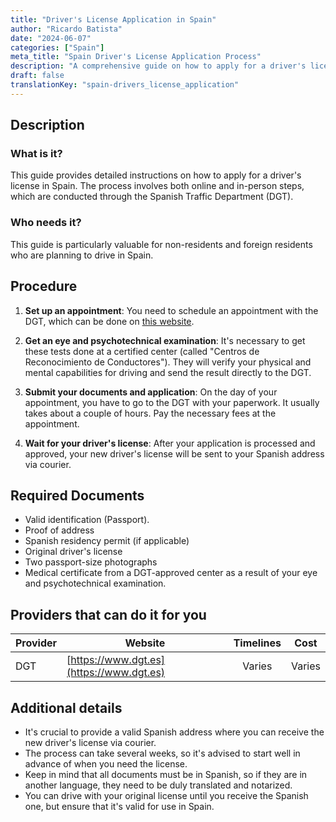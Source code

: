 ```yaml
---
title: "Driver's License Application in Spain"
author: "Ricardo Batista"
date: "2024-06-07"
categories: ["Spain"]
meta_title: "Spain Driver's License Application Process"
description: "A comprehensive guide on how to apply for a driver's license in Spain, including the necessary steps, required documents, and service providers."
draft: false
translationKey: "spain-drivers_license_application"
---
```


## Description
### What is it?
This guide provides detailed instructions on how to apply for a driver's license in Spain. The process involves both online and in-person steps, which are conducted through the Spanish Traffic Department (DGT).

### Who needs it?
This guide is particularly valuable for non-residents and foreign residents who are planning to drive in Spain.

## Procedure
1. **Set up an appointment**: You need to schedule an appointment with the DGT, which can be done on [this website](https://sedeapl.dgt.gob.es:7443/WEB_NCIT_CONSULTA/solicitarCita.faces). 

2. **Get an eye and psychotechnical examination**: It's necessary to get these tests done at a certified center (called "Centros de Reconocimiento de Conductores"). They will verify your physical and mental capabilities for driving and send the result directly to the DGT.

3. **Submit your documents and application**: On the day of your appointment, you have to go to the DGT with your paperwork. It usually takes about a couple of hours. Pay the necessary fees at the appointment.

4. **Wait for your driver's license**: After your application is processed and approved, your new driver's license will be sent to your Spanish address via courier. 

## Required Documents
- Valid identification (Passport).
- Proof of address
- Spanish residency permit (if applicable)
- Original driver's license
- Two passport-size photographs
- Medical certificate from a DGT-approved center as a result of your eye and psychotechnical examination.

## Providers that can do it for you

| Provider        |     Website     |     Timelines    |       Cost      |
| --------------- | --------------- |  :-------------: | :-------------: |
| DGT      |  [https://www.dgt.es](https://www.dgt.es)       |      Varies      |        Varies      |

## Additional details
- It's crucial to provide a valid Spanish address where you can receive the new driver's license via courier.
- The process can take several weeks, so it's advised to start well in advance of when you need the license. 
- Keep in mind that all documents must be in Spanish, so if they are in another language, they need to be duly translated and notarized. 
- You can drive with your original license until you receive the Spanish one, but ensure that it's valid for use in Spain.